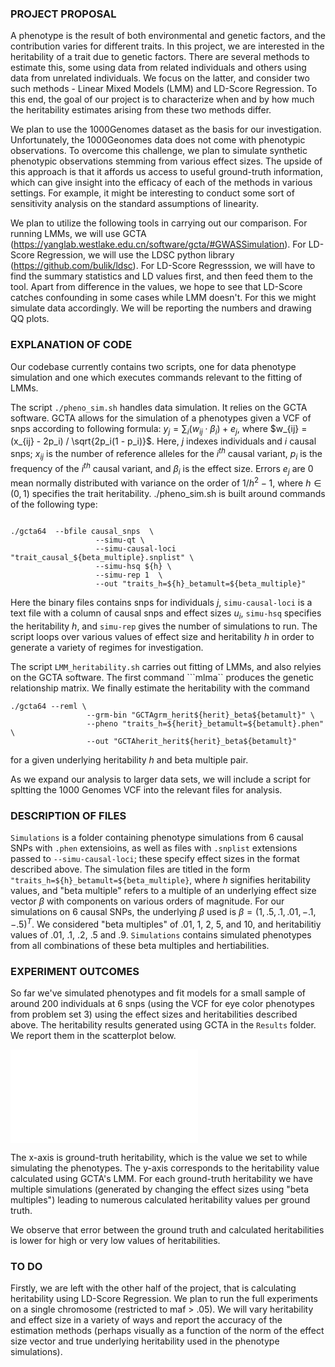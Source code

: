 ### PROJECT PROPOSAL 

A phenotype is the result of both environmental and genetic factors, and the contribution varies for different traits. In this project, we are interested in the heritability of a trait due to genetic factors. There are several methods to  estimate this, some using data from related individuals and others using data from unrelated individuals. We focus on the latter, and consider two such methods - Linear Mixed Models (LMM) and LD-Score Regression. To this end, the goal of our project is to characterize when and by how much the heritability estimates arising from these two methods differ.

We plan to use the 1000Genomes dataset as the basis for our investigation. Unfortunately, the 1000Geonomes data does not come with phenotypic observations. To overcome this challenge, we plan to simulate synthetic phenotypic observations stemming from various effect sizes. The upside of this approach is that it affords us access to useful ground-truth information, which can give insight into the efficacy of each of the methods in various settings. For example, it  might be interesting to conduct some sort of sensitivity analysis on the standard assumptions of linearity.

We plan to utilize the following tools in carrying out our comparison. For running LMMs, we will use GCTA (https://yanglab.westlake.edu.cn/software/gcta/#GWASSimulation). For LD-Score Regression, we will use the LDSC python library (https://github.com/bulik/ldsc). For LD-Score Regresssion, we will have to find the summary statistics and LD values first, and then feed them to the tool. Apart from difference in the values, we hope to see that LD-Score catches confounding in some cases while LMM doesn't. For this we might simulate data accordingly. We will be reporting the numbers and drawing QQ plots.


### EXPLANATION OF CODE

Our codebase currently contains two scripts, one for data phenotype simulation and one which executes commands relevant to the fitting of LMMs.

The script ```./pheno_sim.sh``` handles data simulation. It relies on the GCTA software. GCTA allows for the simulation of a phenotypes given a VCF of snps according to following formula: $y_j = \sum_i(w_{ij} \cdot \beta_i) + e_j$,
where $w_{ij} = (x_{ij} - 2p_i) / \sqrt{2p_i(1 - p_i)}$. Here, $j$ indexes individuals and $i$ causal snps; $x_{ij}$ is the number of reference alleles for the $i^{th}$ causal variant, $p_i$ is the frequency of the $i^{th}$ causal variant, and $\beta_i$ is the effect size. Errors $e_j$ are $0$ mean normally distributed with variance on the order of $1/h^2 - 1$, where $h \in (0, 1)$ specifies the trait heritability. ./pheno_sim.sh is built around commands of the following type:
```

./gcta64  --bfile causal_snps  \
                   --simu-qt \
                   --simu-causal-loci "trait_causal_${beta_multiple}.snplist" \
                   --simu-hsq ${h} \
                   --simu-rep 1  \
                   --out "traits_h=${h}_betamult=${beta_multiple}"

```
Here the binary files contains snps for individuals $j$,  ```simu-causal-loci``` is a text file with a column of causal snps and effect sizes $u_i$, ```simu-hsq``` specifies the heritability $h$, and ```simu-rep``` gives the number of simulations to run. The script loops over various values of effect size and heritability $h$ in order to generate a variety of regimes for investigation.

The script ```LMM_heritability.sh``` carries out fitting of LMMs, and also relyies on the GCTA software. The first command ```mlma`` produces the genetic relationship matrix. We finally estimate the heritability with the command
```
./gcta64 --reml \
                 --grm-bin "GCTAgrm_herit${herit}_beta${betamult}" \
                 --pheno "traits_h=${herit}_betamult=${betamult}.phen" \
                 --out "GCTAherit_herit${herit}_beta${betamult}"
```
for a given underlying heritability $h$ and beta multiple pair. 

As we expand our analysis to larger data sets, we will include a script for spltting the 1000 Genomes VCF into the relevant files for analysis.

### DESCRIPTION OF FILES 

```Simulations``` is a folder containing phenotype simulations from 6 causal SNPs with ```.phen``` extensioins, as well as files with ```.snplist``` extensions passed to ```--simu-causal-loci```; these specify effect sizes in the format described above. The simulation files are titled in the form ```"traits_h=${h}_betamult=${beta_multiple}```, where $h$ signifies heritability values, and "beta multiple" refers to a multiple of an underlying effect size vector $\beta$ with components on various orders of magnitude. For our simulations on 6 causal SNPs, the underlying $\beta$ used is $\beta = (1,.5, .1, .01, -.1, -.5)^T$. We considered "beta multiples" of $.01$, $1$, $2$, $5$, and $10$, and heritabilitiy values of $.01$, $.1$, $.2$, $.5$ and $.9$.  ```Simulations``` contains simulated phenotypes from all combinations of these beta multiples and hertiabilities. 

### EXPERIMENT OUTCOMES

So far we've simulated phenotypes and fit models for a small sample of around 200 individuals at 6 snps (using the VCF for eye color phenotypes from problem set 3) using the effect sizes and heritabilities described above. The heritability results generated using GCTA in the ```Results``` folder.  We report them in the scatterplot below.

![Scatter Plot](scatter_plot.pdf)


The x-axis is ground-truth heritability, which is the value we set to while simulating the phenotypes. The y-axis corresponds to the heritability value calculated using GCTA's LMM. For each ground-truth heritability we have multiple simulations (generated by changing the effect sizes using "beta multiples") leading to numerous calculated heritability values per ground truth.

We observe that error between the ground truth and calculated heritabilities is lower for high or very low values of heritabilities.

### TO DO

Firstly, we are left with the other half of the project, that is calculating heritability using LD-Score Regression. We plan to run the full experiments on a single chromosome (restricted to maf > .05). We will vary heritability and effect size in a variety of ways and report the accuracy of the estimation methods (perhaps visually as a function of the norm of the effect size vector and true underlying heritability used in the phenotype simulations). 

